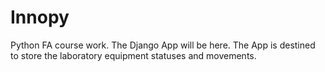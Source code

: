 # Innopy
Python FA course work.
The Django App will be here. 
The App is destined to store the laboratory equipment statuses and movements.
